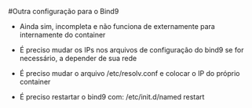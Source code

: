 #Outra configuração para o Bind9

- Ainda sim, incompleta e não funciona de externamente para internamente do container

- É preciso mudar os IPs nos arquivos de configuração do bind9 se for necessário, a depender de sua rede
- É preciso mudar o arquivo /etc/resolv.conf e colocar o IP do próprio container
- É preciso restartar o bind9 com: /etc/init.d/named restart